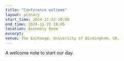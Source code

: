 ```yaml
---
title: "Conference welcome"
layout: plenary
start_time: 2024-11-22 10:00
end_time: 2024-11-22 10:05
location: Assembly Room
excerpt:
venue: The Exchange, University of Birmingham, UK.
---
```


A welcome note to start our day.

